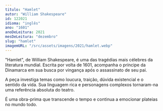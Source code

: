 ```yaml
---
titulo: "Hamlet"
autor: "William Shakespeare"
id: 122021
idioma: "inglês"
ano: "1601"
anoDeLeitura: 2021
mesDeLeitura: "dezembro"
slug: "hamlet"
imagemURL: "/src/assets/imagens/2021/hamlet.webp"
---
```


"Hamlet", de William Shakespeare, é uma das tragédias mais célebres da literatura mundial. Escrita por volta de 1601, acompanha o príncipe da Dinamarca em sua busca por vingança após o assassinato de seu pai.

A peça investiga temas como loucura, traição, dúvida existencial e o sentido da vida. Sua linguagem rica e personagens complexos tornaram-na uma referência absoluta do teatro.

É uma obra-prima que transcende o tempo e continua a emocionar plateias no mundo todo.
